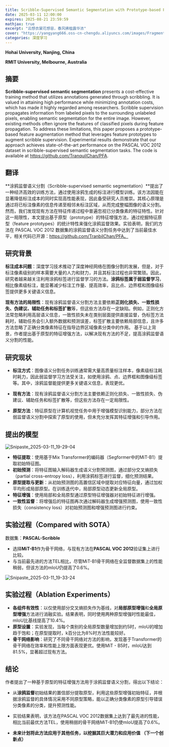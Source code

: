 ```yaml
---
title: Scribble-Supervised Semantic Segmentation with Prototype-based Feature Augmentation
date: 2025-03-11 12:00:00
expires: 2025-08-21 23:59:59
mathjax: true
excerpt: "云想衣裳花想容，春风拂槛露华浓"
cover: "https://yangyang666.oss-cn-chengdu.aliyuncs.com/images/Fragment_7_4k_a51f7.jpg"
categories: 深度学习
---
```

**Hohai University, Nanjing, China**

**RMIT University, Melbourne, Australia**



## **摘要**

**Scribble-supervised semantic segmentation** presents a cost-effective training method that utilizes annotations generated through scribbling. It is valued in attaining high performance while minimizing annotation costs, which has made it highly regarded among researchers. Scribble supervision propagates information from labeled pixels to the surrounding unlabeled pixels, enabling semantic segmentation for the entire image. However, existing methods often ignore the features of classified pixels during feature
propagation. To address these limitations, this paper proposes a prototype-based feature augmentation method that leverages feature prototypes to augment scribble supervision. Experimental results demonstrate that our approach achieves state-of-the-art performance on the PASCAL VOC 2012 dataset in scribble-supervised semantic segmentation tasks. The code is available at
https://github.com/TranquilChan/PFA.

## **翻译**

**涂鸦监督语义分割（Scribble-supervised semantic segmentation）**提出了一种经济高效的训练方法，通过使用涂鸦生成的标注进行模型训练。该方法因能在显著降低标注成本的同时实现高性能表现，因此备受研究人员推崇。其核心原理是通过将已标注像素的信息传递至相邻未标注区域，从而完成整幅图像的语义分割。然而，我们发现现有方法在特征传递过程中普遍忽视已分类像素的特征特性。针对这一局限性，本文提出基于原型（prototype）的特征增强方法，通过挖掘特征原型（feature prototypes）的统计特性来强化涂鸦监督效果。实验表明，我们的方法在 PASCAL VOC 2012 数据集的涂鸦监督语义分割任务中达到了当前最佳水平，相关代码已开源：https://github.com/TranbilChan/PFA。

## **研究背景**



**标注成本问题**：深度学习技术推动了深度神经网络在图像分割的发展，但是，对于标注像素级别的样本需要大量的人力和财力，并且其标注过程也非常繁琐。因此，研究者越来越关注利用涂鸦标签进行监督学习的方法。**涂鸦标签属于弱监督学习**，相比像素级标注，能显著减少标注工作量、提高效率，且比点、边界框和图像级标签提供更多关键语义信息。



**现有方法的局限性**：现有涂鸦监督语义分割方法主要依赖**正则化损失、一致性损失、伪建议、辅助任务和标签扩散**等，但这些方法存在一定缺陷。例如，正则化方法常忽略利用高层语义信息，一致性损失未在类别层面提供直接监督，伪标签方法耗时，辅助任务会引入额外数据和预测误差，标签扩散主要依赖局部信息，且许多方法忽略了正确分类像素特征在指导边界区域像素分类中的作用。 基于以上背景，作者提出基于原型的特征增强方法，以解决现有方法的不足，提高涂鸦监督语义分割的性能。 



## **研究现状**

- **标注方式**：图像语义分割任务训练通常需大量高质量标注样本，像素级标注耗时耗力，因此弱监督学习方法受关注，如使用涂鸦、点、边界框和图像级标签等。其中，涂鸦监督能提供更多关键语义信息，表现更优。

  

- **现有方法**：现有涂鸦监督语义分割方法主要依赖正则化损失、一致性损失、伪建议、辅助任务和标签扩散等，但这些方法存在一定局限性。

  

- **原型方法**：特征原型在计算机视觉任务中用于增强模型识别能力，部分方法在弱监督语义分割中探索了原型的使用，但未充分发挥其特征增强和引导作用。

  

## **提出的模型**

![Snipaste_2025-03-11_19-29-04](https://yangyang666.oss-cn-chengdu.aliyuncs.com/images/Snipaste_2025-03-11_19-29-04.png)







- **特征提取**：使用基于Mix Transformer的编码器（Segformer中的MiT-B1）提取初始特征图。
- **初始预测**：将特征图输入解码器生成语义分割预测图，通过部分交叉熵损失（partial cross-entropy loss），利用涂鸦标签进行监督，细化预测结果。
- **原型提取与更新**：从初始预测图的高置信区域中提取对应特征向量，通过加权平均形成局部原型。在训练迭代中，局部原型动态更新全局原型。
- **特征增强**：使用局部和全局原型通过原型特征增强器对初始特征进行增强。
- **一致性监督**：将增强后的特征图再次通过解码器生成增强预测图，使用一致性损失（consistency loss）对初始预测图和增强预测图进行约束。





## **实验过程（Compared with SOTA）**

数据集：**PASCAL-Scribble**

   - 选择**MiT-B1**作为骨干网络，与现有方法在**PASCAL VOC 2012**验证集上进行比较。
   - 与当前最先进的方法TEL相比，尽管MiT-B1骨干网络在全监督数据集上的性能稍弱，但该方法的mIoU仍提高了0.6%。

![Snipaste_2025-03-11_19-33-24](https://yangyang666.oss-cn-chengdu.aliyuncs.com/images/Snipaste_2025-03-11_19-33-24.png)



## **实验过程（Ablation Experiments）**



- **各组件有效性**：以仅使用部分交叉熵损失作为基线，对**局部原型增强**和**全局原型增强**方法进行消融实验。结果表明，同时使用两种原型增强时性能最佳，mIoU比基线提高了10.4%。
- **原型设置**：实验发现，当每个类别的全局原型数量增加到约5时，mIoU的增加趋于饱和；在原型提取时，k百分比为8%时方法性能较好。
- **骨干网络影响**：研究了不同骨干网络对方法的影响，发现基于Transformer的骨干网络在效率和性能上限方面表现更优。使用MiT - B5时，mIoU达到81.5%，显著超过现有方法。



## **结论**


作者提出了一种基于原型的特征增强方法用于涂鸦监督语义分割，得出以下结论：



- 从**涂鸦监督**初始结果的置信部分提取原型，利用这些原型增强初始特征，并根据涂鸦监督的具体情况采用不同原型策略，能以正确分类像素的原型引导错误分类像素的分类，提升预测性能。


- 实验结果表明，该方法在PASCAL VOC 2012数据集上达到了最先进的性能，相比当前最优方法TEL，使用稍弱的骨干网络MiT-B1仍使mIoU提高了0.6%。


- **未来计划将此方法应用于其他任务，以挖掘其巨大潜力和应用价值 （下一个创新点）**


